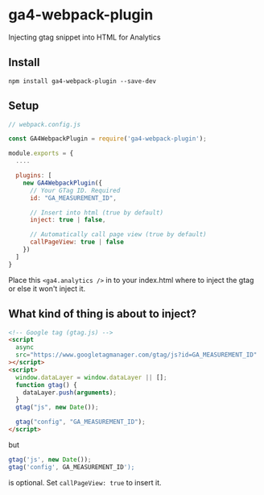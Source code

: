 # ga4-webpack-plugin

Injecting gtag snippet into HTML for Analytics

## Install

`npm install ga4-webpack-plugin --save-dev`

## Setup

```js
// webpack.config.js

const GA4WebpackPlugin = require('ga4-webpack-plugin');

module.exports = {
  ....

  plugins: [
    new GA4WebpackPlugin({
      // Your GTag ID. Required
      id: "GA_MEASUREMENT_ID",

      // Insert into html (true by default)
      inject: true | false,

      // Automatically call page view (true by default)
      callPageView: true | false
    })
  ]
}
```

Place this `<ga4.analytics />` in to your index.html where to inject the gtag or else it won't inject it.

## What kind of thing is about to inject?

```html
<!-- Google tag (gtag.js) -->
<script
  async
  src="https://www.googletagmanager.com/gtag/js?id=GA_MEASUREMENT_ID"
></script>
<script>
  window.dataLayer = window.dataLayer || [];
  function gtag() {
    dataLayer.push(arguments);
  }
  gtag("js", new Date());

  gtag("config", "GA_MEASUREMENT_ID");
</script>
```

but

```js
gtag('js', new Date());
gtag('config', GA_MEASUREMENT_ID');
```

is optional. Set `callPageView: true` to insert it.

